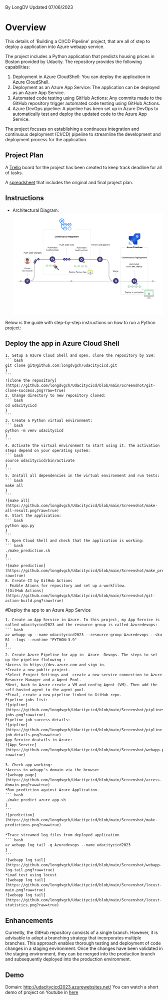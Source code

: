 
By LongDV
Updated 07/06/2023
# Overview

This details of 'Building a CI/CD Pipeline' project, that are all of step to deploy a application into Azure webapp service.

The project includes a Python application that predicts housing prices in Boston provided by Udacity. The repository provides the following capabilities:

1. Deployment in Azure CloudShell: You can deploy the application in Azure CloudShell.
2. Deployment as an Azure App Service: The application can be deployed as an Azure App Service.
4. Automated code testing using GitHub Actions: Any commits made to the GitHub repository trigger automated code testing using GitHub Actions.
5. Azure DevOps pipeline: A pipeline has been set up in Azure DevOps to automatically test and deploy the updated code to the Azure App Service.

The project focuses on establishing a continuous integration and continuous deployment (CI/CD) pipeline to streamline the development and deployment process for the application.


## Project Plan
A [Trello](https://trello.com/b/JXLO9PrB/udacity) board for the project has been created to keep track deadline for all of tasks.

A [spreadsheet](https://github.com/longdvgch/Udacitycicd/blob/main/Project_Plan/project-management-template.xlsx) that includes the original and final project plan.

## Instructions


* Architectural Diagram:
![Architectural Diagram](https://github.com/longdvgch/Udacitycicd/blob/main/Screenshot/cicd_diagram.png?raw=true)

Below is the guide with step-by-step instructions on how to run a Python project:
## Deploy the app in Azure Cloud Shell

	1. Setup a Azure Cloud Shell and open, clone the repository by SSH:
	``` bash
	git clone git@github.com:longdvgch/udacitycicd.git
	}
	```
	![clone the repository](https://github.com/longdvgch/Udacitycicd/blob/main/Screenshot/git-clone-success.png?raw=true)
	2. Change directory to new repository cloned:
	``` bash
	cd udacitycicd
	}
	```
	3. Create a Python virtual environment:
	``` bash
	python -m venv udacitycicd
	}
	```
	4. Activate the virtual environment to start using it. The activation steps depend on your operating system:
	``` bash
	source udacitycicd/bin/activate
	}
	```
	5. Install all dependencies in the virtual environment and run tests:
	``` bash
	make all
	}
	```
	![make all](https://github.com/longdvgch/Udacitycicd/blob/main/Screenshot/make-all-result.png?raw=true)
	6. Start the application:
	``` bash
	python app.py
	}
	```
	7. Open Cloud Shell and check that the application is working:
	``` bash
	./make_prediction.sh
	}
	```
	![make prediction](https://github.com/longdvgch/Udacitycicd/blob/main/Screenshot/make_prediction_local.png?raw=true)
	8. Create CI by GitHub Actions
	- Enable Ations for repository and set up a workfilow.
	![GitHub Actions](https://github.com/longdvgch/Udacitycicd/blob/main/Screenshot/git-action-build.png?raw=true)
	
	
#Deploy the app to an Azure App Service

	1. Create an App Service in Azure. In this project, my App Service is called udacitycicd2023 and the resource group is called Azuredevops:
	``` bash
	az webapp up --name udacitycicd2023 --resource-group Azuredevops --sku B1 --logs --runtime "PYTHON:3.9"
	}
	```
	2. Create Azure Pipeline for app in  Azure  Devops. The steps to set up the pipeline flolowing :
	*Access to https://dev.azure.com and sign in.
	*Create a new public project.
	*Select Project Settings and  create a new service connection to Azure Resource Manager and a Agent Pool.
	*Next, back to Azure create a VM and config Agent (VM). Then add the self-hosted agent to the agent pool.
	*Final, create a new pipeline linked to GitHub repo.
	Pipeline jobs list:
	![pipline](https://github.com/longdvgch/Udacitycicd/blob/main/Screenshot/piplines-jobs.png?raw=true)
	Pipeline job success details:
	![pipline](https://github.com/longdvgch/Udacitycicd/blob/main/Screenshot/pipline-job-details.png?raw=true)
	App Service deatails in Azure:
	![App Service](https://github.com/longdvgch/Udacitycicd/blob/main/Screenshot/webapp.png?raw=true)
	
	3. Check app working:
	*Access to webapp's domain via the browser
	![webapp page](https://github.com/longdvgch/Udacitycicd/blob/main/Screenshot/access-domain.png?raw=true)
	*Run prediction against Azure Application.
	``` bash
	./make_predict_azure_app.sh 
	}
	```
	![prediction](https://github.com/longdvgch/Udacitycicd/blob/main/Screenshot/make-predictions.png?raw=true)

	*Trace streamed log files from deployed application
	``` bash
	az webapp log tail -g Azuredevops --name udacitycicd2023
	}
	```
	![webapp log tail](https://github.com/longdvgch/Udacitycicd/blob/main/Screenshot/webapp-log-tail.png?raw=true)
	*Load test using locust
	![webapp log tail](https://github.com/longdvgch/Udacitycicd/blob/main/Screenshot/locust-main.png?raw=true)
	![webapp log tail](https://github.com/longdvgch/Udacitycicd/blob/main/Screenshot/locust-statistics.png?raw=true)


## Enhancements

Currently, the GitHub repository consists of a single branch. However, it is advisable to adopt a branching strategy that incorporates multiple branches.
This approach enables thorough testing and deployment of code changes in a staging environment. 
Once the changes have been validated in the staging environment, they can be merged into the production branch and subsequently deployed into the production environment.

## Demo 
Domain: http://udacitycicd2023.azurewebsites.net/
You can watch a short demo of project on Youtube in [here](https://www.youtube.com/watch?v=8mKU1_wK9RI)


